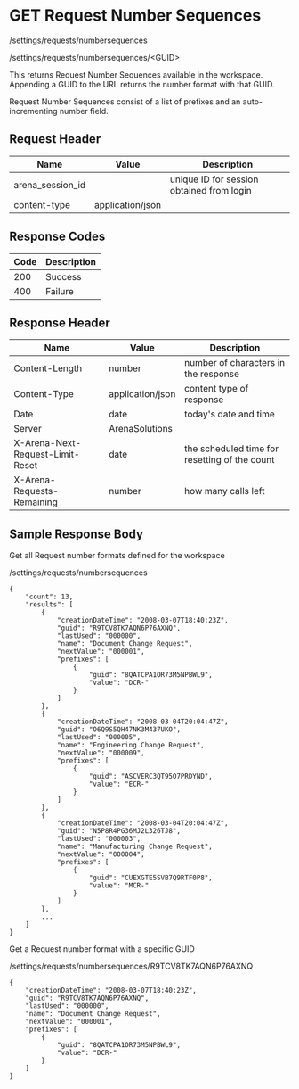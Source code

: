 # GET Request Number Sequences
/settings/requests/numbersequences

/settings/requests/numbersequences/&lt;GUID&gt;

This returns  Request Number Sequences available in the workspace. Appending a GUID to the URL returns the number format with that GUID.  

Request Number Sequences consist of a list of  prefixes and an auto-incrementing number field.

## Request Header

| Name<br> | Value<br> | Description<br> |
|  --- |  --- |  --- | 
| arena_session_id<br> |   | unique ID for session obtained from login<br> |
| content-type<br> | application/json<br> |   |

## Response Codes

| Code<br> | Description<br> |
|  --- |  --- | 
| 200<br> | Success<br> |
| 400<br> | Failure<br> |

## Response Header

| Name<br> | Value<br> | Description<br> |
|  --- |  --- |  --- | 
| Content-Length<br> | number<br> | number of characters in the response<br> |
| Content-Type<br> | application/json<br> | content type of response<br> |
| Date<br> | date<br> | today's date and time<br> |
| Server<br> | ArenaSolutions<br> |   |
| X-Arena-Next-Request-Limit-Reset<br> | date<br> | the scheduled time for resetting of the count<br> |
| X-Arena-Requests-Remaining<br> | number<br> | how many calls left<br> |

## Sample Response Body
Get all Request number formats defined for the workspace

/settings/requests/numbersequences

```
{
    "count": 13,
    "results": [
        {
            "creationDateTime": "2008-03-07T18:40:23Z",
            "guid": "R9TCV8TK7AQN6P76AXNQ",
            "lastUsed": "000000",
            "name": "Document Change Request",
            "nextValue": "000001",
            "prefixes": [
                {
                    "guid": "8QATCPA1OR73M5NPBWL9",
                    "value": "DCR-"
                }
            ]
        },
        {
            "creationDateTime": "2008-03-04T20:04:47Z",
            "guid": "O6Q9S5QH47NK3M437UKO",
            "lastUsed": "000005",
            "name": "Engineering Change Request",
            "nextValue": "000009",
            "prefixes": [
                {
                    "guid": "ASCVERC3QT95O7PRDYND",
                    "value": "ECR-"
                }
            ]
        },
        {
            "creationDateTime": "2008-03-04T20:04:47Z",
            "guid": "N5P8R4PG36MJ2L326TJ8",
            "lastUsed": "000003",
            "name": "Manufacturing Change Request",
            "nextValue": "000004",
            "prefixes": [
                {
                    "guid": "CUEXGTE5SVB7Q9RTF0P8",
                    "value": "MCR-"
                }
            ]
        },
        ...
    ]
}
```
Get a Request number format with a specific GUID

/settings/requests/numbersequences/R9TCV8TK7AQN6P76AXNQ

```
{
    "creationDateTime": "2008-03-07T18:40:23Z",
    "guid": "R9TCV8TK7AQN6P76AXNQ",
    "lastUsed": "000000",
    "name": "Document Change Request",
    "nextValue": "000001",
    "prefixes": [
        {
            "guid": "8QATCPA1OR73M5NPBWL9",
            "value": "DCR-"
        }
    ]
}
```
